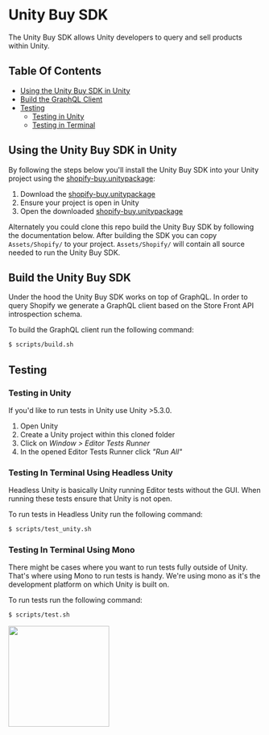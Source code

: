 # Unity Buy SDK

The Unity Buy SDK allows Unity developers to query and sell products within Unity.

## Table Of Contents

- [Using the Unity Buy SDK in Unity](#using-the-unity-buy-sdk-in-unity)
- [Build the GraphQL Client](#build-the-unity-buy-sdk)
- [Testing](#testing)
    + [Testing in Unity](#testing-in-unity)
    + [Testing in Terminal](#testing-in-terminal)

## Using the Unity Buy SDK in Unity

By following the steps below you'll install the Unity Buy SDK into your Unity project using the [shopify-buy.unitypackage](https://github.com/Shopify/unity-buy-sdk/raw/master/shopify-buy.unitypackage):

1. Download the [shopify-buy.unitypackage](https://github.com/Shopify/unity-buy-sdk/raw/master/shopify-buy.unitypackage)
2. Ensure your project is open in Unity
3. Open the downloaded [shopify-buy.unitypackage](https://github.com/Shopify/unity-buy-sdk/raw/master/shopify-buy.unitypackage)

Alternately you could clone this repo build the Unity Buy SDK by following the documentation below. After building the SDK
you can copy `Assets/Shopify/` to your project. `Assets/Shopify/` will contain all source needed to run the Unity Buy SDK.

## Build the Unity Buy SDK

Under the hood the Unity Buy SDK works on top of GraphQL. In order to query Shopify we generate a GraphQL client
based on the Store Front API introspection schema.

To build the GraphQL client run the following command:
```bash
$ scripts/build.sh
```

## Testing

### Testing in Unity
If you'd like to run tests in Unity use Unity >5.3.0. 

1. Open Unity
2. Create a Unity project within this cloned folder 
3. Click on _Window > Editor Tests Runner_
4. In the opened Editor Tests Runner click _"Run All"_

### Testing In Terminal Using Headless Unity
Headless Unity is basically Unity running Editor tests without the GUI.
When running these tests ensure that Unity is not open.

To run tests in Headless Unity run the following command:
```bash
$ scripts/test_unity.sh
```

### Testing In Terminal Using Mono
There might be cases where you want to run tests fully outside of Unity.
That's where using Mono to run tests is handy. We're using mono as it's the development platform on which Unity
is built on.

To run tests run the following command:
```bash
$ scripts/test.sh
```

<img src="https://cdn.shopify.com/shopify-marketing_assets/builds/19.0.0/shopify-full-color-black.svg" width="200" />